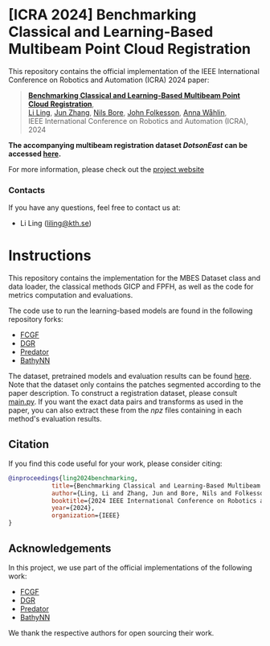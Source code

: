 # [ICRA 2024] Benchmarking Classical and Learning-Based Multibeam Point Cloud Registration

This repository contains the official implementation of the IEEE International Conference on Robotics and Automation (ICRA) 2024 paper:

> [**Benchmarking Classical and Learning-Based Multibeam Point Cloud Registration**](https://arxiv.org/pdf/2405.06279), <br>
> [Li Ling](https://www.kth.se/profile/liling), [Jun Zhang](https://halajun.github.io/), [Nils Bore](https://scholar.google.com/citations?user=wPea4DkAAAAJ&hl=en&oi=ao), [John Folkesson](https://www.kth.se/profile/johnf), [Anna Wåhlin](https://www.gu.se/en/about/find-staff/annawahlin), <br>
> IEEE International Conference on Robotics and Automation (ICRA), 2024

**The accompanying multibeam registration dataset _DotsonEast_ can be accessed [here](https://kth-my.sharepoint.com/:u:/g/personal/torroba_ug_kth_se/EaNrC-Z23ChAkk5cOaYnNHIBPA7cyVxr5wcw7G2HAu8CBw?e=Cc1CFT).**

For more information, please check out the [project website](https://luxiya01.github.io/mbes-registration-project-page/)

### Contacts
If you have any questions, feel free to contact us at:
- Li Ling (liling@kth.se)

# Instructions
This repository contains the implementation for the MBES Dataset class and data loader, the classical methods GICP and FPFH, as well as the code for metrics computation and evaluations. 

The code use to run the learning-based models are found in the following repository forks:
- [FCGF](https://github.com/luxiya01/FCGF/tree/mbes_data)
- [DGR](https://github.com/luxiya01/DeepGlobalRegistration/tree/mbes_dataset)
- [Predator](https://github.com/luxiya01/OverlapPredator/tree/mbes_data)
- [BathyNN](https://github.com/luxiya01/bathy_nn_learning/tree/mbes-data)

The dataset, pretrained models and evaluation results can be found [here](https://kth-my.sharepoint.com/:u:/g/personal/torroba_ug_kth_se/EaNrC-Z23ChAkk5cOaYnNHIBPA7cyVxr5wcw7G2HAu8CBw?e=Cc1CFT). Note that the dataset only contains the patches segmented according to the paper description. To construct a registration dataset, please consult [main.py](https://github.com/luxiya01/mbes-registration-data/blob/main/src/main.py). If you want the exact data pairs and transforms as used in the paper, you can also extract these from the _npz_ files containing in each method's evaluation results.

## Citation
If you find this code useful for your work, please consider citing:
```bibtex
@inproceedings{ling2024benchmarking,
            title={Benchmarking Classical and Learning-Based Multibeam Point Cloud Registration}, 
            author={Ling, Li and Zhang, Jun and Bore, Nils and Folkesson, John and Wåhlin, Anna},
            booktitle={2024 IEEE International Conference on Robotics and Automation (ICRA)},
            year={2024},
            organization={IEEE}
}
```

## Acknowledgements
In this project, we use part of the official implementations of the following work:
- [FCGF](https://github.com/chrischoy/FCGF)
- [DGR](https://github.com/chrischoy/DeepGlobalRegistration)
- [Predator](https://github.com/prs-eth/OverlapPredator)
- [BathyNN](https://github.com/tjr16/bathy_nn_learning)

We thank the respective authors for open sourcing their work.
